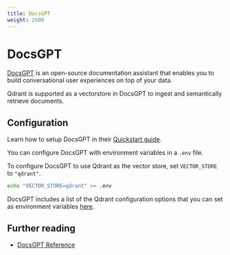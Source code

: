 ```yaml
---
title: DocsGPT
weight: 2600
---
```


# DocsGPT

[DocsGPT](https://docsgpt.arc53.com/) is an open-source documentation assistant that enables you to build conversational user experiences on top of your data.

Qdrant is supported as a vectorstore in DocsGPT to ingest and semantically retrieve documents.

## Configuration

Learn how to setup DocsGPT in their [Quickstart guide](https://docs.docsgpt.co.uk/Deploying/Quickstart).

You can configure DocsGPT with environment variables in a `.env` file.

To configure DocsGPT to use Qdrant as the vector store, set `VECTOR_STORE` to `"qdrant"`.

```bash
echo "VECTOR_STORE=qdrant" >> .env
```

DocsGPT includes a list of the Qdrant configuration options that you can set as environment variables [here](https://github.com/arc53/DocsGPT/blob/00dfb07b15602319bddb95089e3dab05fac56240/application/core/settings.py#L46-L59).

## Further reading

- [DocsGPT Reference](https://github.com/arc53/DocsGPT)
